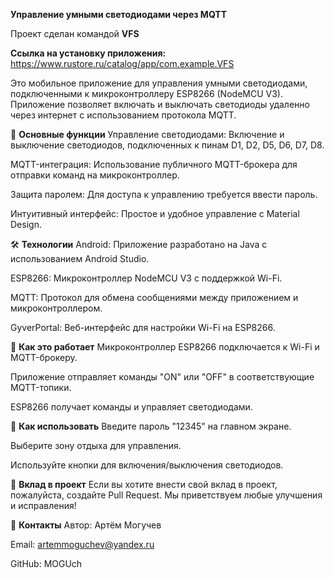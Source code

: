 **Управление умными светодиодами через MQTT**

Проект сделан командой **VFS**

**Ссылка на установку приложения:** https://www.rustore.ru/catalog/app/com.example.VFS

Это мобильное приложение для управления умными светодиодами, подключенными к микроконтроллеру ESP8266 (NodeMCU V3). Приложение позволяет включать и выключать светодиоды удаленно через интернет с использованием протокола MQTT.

🚀 **Основные функции**
Управление светодиодами: Включение и выключение светодиодов, подключенных к пинам D1, D2, D5, D6, D7, D8.

MQTT-интеграция: Использование публичного MQTT-брокера для отправки команд на микроконтроллер.

Защита паролем: Для доступа к управлению требуется ввести пароль.

Интуитивный интерфейс: Простое и удобное управление с Material Design.

🛠 **Технологии**
Android: Приложение разработано на Java с использованием Android Studio.

ESP8266: Микроконтроллер NodeMCU V3 с поддержкой Wi-Fi.

MQTT: Протокол для обмена сообщениями между приложением и микроконтроллером.

GyverPortal: Веб-интерфейс для настройки Wi-Fi на ESP8266.

🎯 **Как это работает**
Микроконтроллер ESP8266 подключается к Wi-Fi и MQTT-брокеру.

Приложение отправляет команды "ON" или "OFF" в соответствующие MQTT-топики.

ESP8266 получает команды и управляет светодиодами.

📱 **Как использовать**
Введите пароль "12345" на главном экране.

Выберите зону отдыха для управления.

Используйте кнопки для включения/выключения светодиодов.

🤝 **Вклад в проект**
Если вы хотите внести свой вклад в проект, пожалуйста, создайте Pull Request. Мы приветствуем любые улучшения и исправления!

📧 **Контакты**
Автор: Артём Могучев

Email: artemmoguchev@yandex.ru

GitHub: MOGUch
